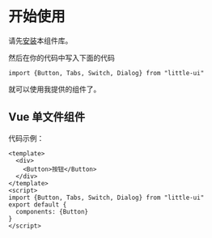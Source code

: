 # 开始使用

请先[安装](#/doc/install)本组件库。

然后在你的代码中写入下面的代码

```
import {Button, Tabs, Switch, Dialog} from "little-ui"
```

就可以使用我提供的组件了。

## Vue 单文件组件

代码示例：

```
<template>
  <div>
    <Button>按钮</Button>
  </div>
</template>
<script>
import {Button, Tabs, Switch, Dialog} from "little-ui"
export default {
  components: {Button}
}
</script>
```
